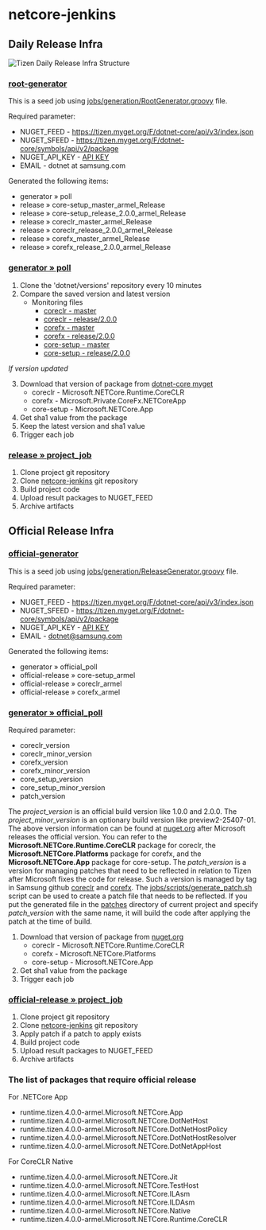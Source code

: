# netcore-jenkins

## Daily Release Infra
![Tizen Daily Release Infra Structure](https://github.com/jyoungyun/netcore-jenkins/blob/master/Documentation/images/Tizen_Daily_Release_Infra.png)

### [root-generator](http://52.79.132.74:8080/job/root-generator/)
This is a seed job using [jobs/generation/RootGenerator.groovy](https://github.com/jyoungyun/netcore-jenkins/blob/master/jobs/generation/RootGenerator.groovy) file.

Required parameter:
* NUGET_FEED - https://tizen.myget.org/F/dotnet-core/api/v3/index.json
* NUGET_SFEED - https://tizen.myget.org/F/dotnet-core/symbols/api/v2/package
* NUGET_API_KEY - [API KEY](https://tizen.myget.org/feed/Details/dotnet-core)
* EMAIL - dotnet at samsung.com

Generated the following items:
* generator » poll
* release » core-setup_master_armel_Release
* release » core-setup_release_2.0.0_armel_Release
* release » coreclr_master_armel_Release
* release » coreclr_release_2.0.0_armel_Release
* release » corefx_master_armel_Release
* release » corefx_release_2.0.0_armel_Release
 
### [generator » poll](http://52.79.132.74:8080/job/generator/job/poll/)
1. Clone the 'dotnet/versions' repository every 10 minutes
2. Compare the saved version and latest version
   * Monitoring files
      * [coreclr - master](https://github.com/dotnet/versions/blob/master/build-info/dotnet/coreclr/master/Latest.txt)
      * [coreclr - release/2.0.0](https://github.com/dotnet/versions/blob/master/build-info/dotnet/coreclr/release/2.0.0/Latest.txt)
      * [corefx - master](https://github.com/dotnet/versions/blob/master/build-info/dotnet/corefx/master/Latest.txt)
      * [corefx - release/2.0.0](https://github.com/dotnet/versions/blob/master/build-info/dotnet/corefx/release/2.0.0/Latest.txt)
      * [core-setup - master](https://github.com/dotnet/versions/blob/master/build-info/dotnet/core-setup/master/Latest.txt)
      * [core-setup - release/2.0.0](https://github.com/dotnet/versions/blob/master/build-info/dotnet/core-setup/release/2.0.0/Latest.txt)

*If version updated*

3. Download that version of package from [dotnet-core myget](https://dotnet.myget.org/gallery/dotnet-core)
   * coreclr - Microsoft.NETCore.Runtime.CoreCLR
   * corefx  - Microsoft.Private.CoreFx.NETCoreApp
   * core-setup - Microsoft.NETCore.App
4. Get sha1 value from the package
5. Keep the latest version and sha1 value
6. Trigger each job

### [release » project_job](http://52.79.132.74:8080/job/release/)
1. Clone project git repository
2. Clone [netcore-jenkins](https://github.com/jyoungyun/netcore-jenkins.git) git repository
3. Build project code
4. Upload result packages to NUGET_FEED
5. Archive artifacts

## Official Release Infra
### [official-generator](http://52.79.132.74:8080/job/official-generator/)
This is a seed job using [jobs/generation/ReleaseGenerator.groovy](https://github.com/jyoungyun/netcore-jenkins/blob/master/jobs/generation/ReleaseGenerator.groovy) file.

Required parameter:
* NUGET_FEED - https://tizen.myget.org/F/dotnet-core/api/v3/index.json
* NUGET_SFEED - https://tizen.myget.org/F/dotnet-core/symbols/api/v2/package
* NUGET_API_KEY - [API KEY](https://tizen.myget.org/feed/Details/dotnet-core)
* EMAIL - dotnet@samsung.com

Generated the following items:
* generator » official_poll
* official-release » core-setup_armel
* official-release » coreclr_armel
* official-release » corefx_armel

### [generator » official_poll](http://52.79.132.74:8080/job/generator/job/official_poll/)
Required parameter:
* coreclr_version
* coreclr_minor_version
* corefx_version
* corefx_minor_version
* core_setup_version
* core_setup_minor_version
* patch_version

The *project_version* is an official build version like 1.0.0 and 2.0.0. The *project_minor_version* is an optionary build version like preview2-25407-01. The above version information can be found at [nuget.org](https://www.nuget.org/) after Microsoft releases the official version. You can refer to the **Microsoft.NETCore.Runtime.CoreCLR** package for coreclr, the **Microsoft.NETCore.Platforms** package for corefx, and the **Microsoft.NETCore.App** package for core-setup. The *patch_version* is a version for managing patches that need to be reflected in relation to Tizen after Microsoft fixes the code for release. Such a version is managed by tag in Samsung github [coreclr](https://github.sec.samsung.net/dotnet/coreclr/tags) and [corefx](https://github.sec.samsung.net/dotnet/corefx/tags). The [jobs/scripts/generate_patch.sh](https://github.com/jyoungyun/netcore-jenkins/blob/master/jobs/scripts/generate_patch.sh) script can be used to create a patch file that needs to be reflected. If you put the generated file in the [patches](https://github.com/jyoungyun/netcore-jenkins/tree/master/patches) directory of current project and specify *patch_version* with the same name, it will build the code after applying the patch at the time of build.

1. Download that version of package from [nuget.org](https://www.nuget.org/)
   * coreclr - Microsoft.NETCore.Runtime.CoreCLR
   * corefx  - Microsoft.NETCore.Platforms
   * core-setup - Microsoft.NETCore.App
2. Get sha1 value from the package
3. Trigger each job

### [official-release » project_job](http://52.79.132.74:8080/job/official-release/)
1. Clone project git repository
2. Clone [netcore-jenkins](https://github.com/jyoungyun/netcore-jenkins.git) git repository
3. Apply patch if a patch to apply exists
4. Build project code
5. Upload result packages to NUGET_FEED
6. Archive artifacts

### The list of packages that require official release
For .NETCore App
* runtime.tizen.4.0.0-armel.Microsoft.NETCore.App
* runtime.tizen.4.0.0-armel.Microsoft.NETCore.DotNetHost
* runtime.tizen.4.0.0-armel.Microsoft.NETCore.DotNetHostPolicy
* runtime.tizen.4.0.0-armel.Microsoft.NETCore.DotNetHostResolver
* runtime.tizen.4.0.0-armel.Microsoft.NETCore.DotNetAppHost

For CoreCLR Native
* runtime.tizen.4.0.0-armel.Microsoft.NETCore.Jit
* runtime.tizen.4.0.0-armel.Microsoft.NETCore.TestHost
* runtime.tizen.4.0.0-armel.Microsoft.NETCore.ILAsm
* runtime.tizen.4.0.0-armel.Microsoft.NETCore.ILDAsm
* runtime.tizen.4.0.0-armel.Microsoft.NETCore.Native
* runtime.tizen.4.0.0-armel.Microsoft.NETCore.Runtime.CoreCLR
